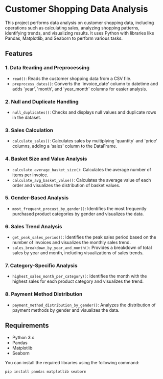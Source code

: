 # Customer Shopping Data Analysis

This project performs data analysis on customer shopping data, including operations such as calculating sales, analyzing shopping patterns, identifying trends, and visualizing results. It uses Python with libraries like Pandas, Matplotlib, and Seaborn to perform various tasks.

## Features

### 1. Data Reading and Preprocessing
- `read()`: Reads the customer shopping data from a CSV file.
- `preprocess_dates()`: Converts the 'invoice_date' column to datetime and adds 'year', 'month', and 'year_month' columns for easier analysis.

### 2. Null and Duplicate Handling
- `null_duplicates()`: Checks and displays null values and duplicate rows in the dataset.

### 3. Sales Calculation
- `calculate_sales()`: Calculates sales by multiplying 'quantity' and 'price' columns, adding a 'sales' column to the DataFrame.

### 4. Basket Size and Value Analysis
- `calculate_average_basket_size()`: Calculates the average number of items per invoice.
- `calculate_avg_basket_value()`: Calculates the average value of each order and visualizes the distribution of basket values.

### 5. Gender-Based Analysis
- `most_frequent_procust_by_gender()`: Identifies the most frequently purchased product categories by gender and visualizes the data.

### 6. Sales Trend Analysis
- `get_peak_sales_period()`: Identifies the peak sales period based on the number of invoices and visualizes the monthly sales trend.
- `sales_breakdown_by_year_and_month()`: Provides a breakdown of total sales by year and month, including visualizations of sales trends.

### 7. Category-Specific Analysis
- `highest_sales_month_per_category()`: Identifies the month with the highest sales for each product category and visualizes the trend.

### 8. Payment Method Distribution
- `payment_method_distribution_by_gender()`: Analyzes the distribution of payment methods by gender and visualizes the data.

## Requirements

- Python 3.x
- Pandas
- Matplotlib
- Seaborn

You can install the required libraries using the following command:

```bash
pip install pandas matplotlib seaborn
